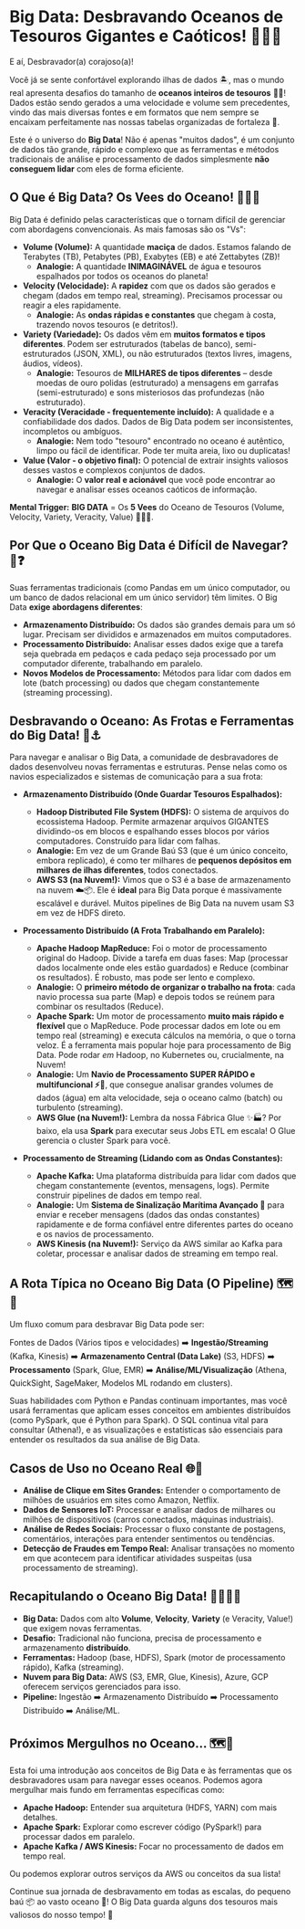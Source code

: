 # Big Data: Desbravando Oceanos de Tesouros Gigantes e Caóticos! 🌊💎🤯

E aí, Desbravador(a) corajoso(a)!

Você já se sente confortável explorando ilhas de dados 🏝️, mas o mundo real apresenta desafios do tamanho de **oceanos inteiros de tesouros** 🌊💎! Dados estão sendo gerados a uma velocidade e volume sem precedentes, vindo das mais diversas fontes e em formatos que nem sempre se encaixam perfeitamente nas nossas tabelas organizadas de fortaleza 🏦.

Este é o universo do **Big Data**! Não é apenas "muitos dados", é um conjunto de dados tão grande, rápido e complexo que as ferramentas e métodos tradicionais de análise e processamento de dados simplesmente **não conseguem lidar** com eles de forma eficiente.

## O Que é Big Data? Os Vees do Oceano! 🤔🌊🤯

Big Data é definido pelas características que o tornam difícil de gerenciar com abordagens convencionais. As mais famosas são os "Vs":

* **Volume (Volume):** A quantidade **maciça** de dados. Estamos falando de Terabytes (TB), Petabytes (PB), Exabytes (EB) e até Zettabytes (ZB)!
    * **Analogie:** A quantidade **INIMAGINÁVEL** de água e tesouros espalhados por todos os oceanos do planeta!
* **Velocity (Velocidade):** A **rapidez** com que os dados são gerados e chegam (dados em tempo real, streaming). Precisamos processar ou reagir a eles rapidamente.
    * **Analogie:** As **ondas rápidas e constantes** que chegam à costa, trazendo novos tesouros (e detritos!).
* **Variety (Variedade):** Os dados vêm em **muitos formatos e tipos diferentes**. Podem ser estruturados (tabelas de banco), semi-estruturados (JSON, XML), ou não estruturados (textos livres, imagens, áudios, vídeos).
    * **Analogie:** Tesouros de **MILHARES de tipos diferentes** – desde moedas de ouro polidas (estruturado) a mensagens em garrafas (semi-estruturado) e sons misteriosos das profundezas (não estruturado).
* **Veracity (Veracidade - frequentemente incluído):** A qualidade e a confiabilidade dos dados. Dados de Big Data podem ser inconsistentes, incompletos ou ambíguos.
    * **Analogie:** Nem todo "tesouro" encontrado no oceano é autêntico, limpo ou fácil de identificar. Pode ter muita areia, lixo ou duplicatas!
* **Value (Valor - o objetivo final):** O potencial de extrair insights valiosos desses vastos e complexos conjuntos de dados.
    * **Analogie:** O **valor real e acionável** que você pode encontrar ao navegar e analisar esses oceanos caóticos de informação.

**Mental Trigger:** **BIG DATA** = Os **5 Vees** do Oceano de Tesouros (Volume, Velocity, Variety, Veracity, Value) 🌊💎🤯.

## Por Que o Oceano Big Data é Difícil de Navegar? 🚢❓

Suas ferramentas tradicionais (como Pandas em um único computador, ou um banco de dados relacional em um único servidor) têm limites. O Big Data **exige abordagens diferentes**:

* **Armazenamento Distribuído:** Os dados são grandes demais para um só lugar. Precisam ser divididos e armazenados em muitos computadores.
* **Processamento Distribuído:** Analisar esses dados exige que a tarefa seja quebrada em pedaços e cada pedaço seja processado por um computador diferente, trabalhando em paralelo.
* **Novos Modelos de Processamento:** Métodos para lidar com dados em lote (batch processing) ou dados que chegam constantemente (streaming processing).

## Desbravando o Oceano: As Frotas e Ferramentas do Big Data! 🚢⚓️

Para navegar e analisar o Big Data, a comunidade de desbravadores de dados desenvolveu novas ferramentas e estruturas. Pense nelas como os navios especializados e sistemas de comunicação para a sua frota:

* **Armazenamento Distribuído (Onde Guardar Tesouros Espalhados):**
    * **Hadoop Distributed File System (HDFS):** O sistema de arquivos do ecossistema Hadoop. Permite armazenar arquivos GIGANTES dividindo-os em blocos e espalhando esses blocos por vários computadores. Construído para lidar com falhas.
    * **Analogie:** Em vez de um Grande Baú S3 (que é um único conceito, embora replicado), é como ter milhares de **pequenos depósitos em milhares de ilhas diferentes**, todos conectados.
    * **AWS S3 (na Nuvem!):** Vimos que o S3 é a base de armazenamento na nuvem ☁️📦. Ele é **ideal** para Big Data porque é massivamente escalável e durável. Muitos pipelines de Big Data na nuvem usam S3 em vez de HDFS direto.

* **Processamento Distribuído (A Frota Trabalhando em Paralelo):**
    * **Apache Hadoop MapReduce:** Foi o motor de processamento original do Hadoop. Divide a tarefa em duas fases: Map (processar dados localmente onde eles estão guardados) e Reduce (combinar os resultados). É robusto, mas pode ser lento e complexo.
    * **Analogie:** O **primeiro método de organizar o trabalho na frota**: cada navio processa sua parte (Map) e depois todos se reúnem para combinar os resultados (Reduce).
    * **Apache Spark:** Um motor de processamento **muito mais rápido e flexível** que o MapReduce. Pode processar dados em lote ou em tempo real (streaming) e executa cálculos na memória, o que o torna veloz. É a ferramenta mais popular hoje para processamento de Big Data. Pode rodar *em* Hadoop, no Kubernetes ou, crucialmente, na Nuvem!
    * **Analogie:** Um **Navio de Processamento SUPER RÁPIDO e multifuncional ⚡🚢**, que consegue analisar grandes volumes de dados (água) em alta velocidade, seja o oceano calmo (batch) ou turbulento (streaming).
    * **AWS Glue (na Nuvem!):** Lembra da nossa Fábrica Glue ✨🏭? Por baixo, ela usa **Spark** para executar seus Jobs ETL em escala! O Glue gerencia o cluster Spark para você.

* **Processamento de Streaming (Lidando com as Ondas Constantes):**
    * **Apache Kafka:** Uma plataforma distribuída para lidar com dados que chegam constantemente (eventos, mensagens, logs). Permite construir pipelines de dados em tempo real.
    * **Analogie:** Um **Sistema de Sinalização Marítima Avançado 📡** para enviar e receber mensagens (dados das ondas constantes) rapidamente e de forma confiável entre diferentes partes do oceano e os navios de processamento.
    * **AWS Kinesis (na Nuvem!):** Serviço da AWS similar ao Kafka para coletar, processar e analisar dados de streaming em tempo real.

## A Rota Típica no Oceano Big Data (O Pipeline) 🗺️🌊

Um fluxo comum para desbravar Big Data pode ser:

Fontes de Dados (Vários tipos e velocidades) ➡️ **Ingestão/Streaming** (Kafka, Kinesis) ➡️ **Armazenamento Central (Data Lake)** (S3, HDFS) ➡️ **Processamento** (Spark, Glue, EMR) ➡️ **Análise/ML/Visualização** (Athena, QuickSight, SageMaker, Modelos ML rodando em clusters).

Suas habilidades com Python e Pandas continuam importantes, mas você usará ferramentas que aplicam esses conceitos em ambientes distribuídos (como PySpark, que é Python para Spark). O SQL continua vital para consultar (Athena!), e as visualizações e estatísticas são essenciais para entender os resultados da sua análise de Big Data.

## Casos de Uso no Oceano Real 🌐🚢

* **Análise de Clique em Sites Grandes:** Entender o comportamento de milhões de usuários em sites como Amazon, Netflix.
* **Dados de Sensores IoT:** Processar e analisar dados de milhares ou milhões de dispositivos (carros conectados, máquinas industriais).
* **Análise de Redes Sociais:** Processar o fluxo constante de postagens, comentários, interações para entender sentimentos ou tendências.
* **Detecção de Fraudes em Tempo Real:** Analisar transações no momento em que acontecem para identificar atividades suspeitas (usa processamento de streaming).

## Recapitulando o Oceano Big Data! 🧠🌊💎🤯

* **Big Data:** Dados com alto **Volume**, **Velocity**, **Variety** (e Veracity, Value!) que exigem novas ferramentas.
* **Desafio:** Tradicional não funciona, precisa de processamento e armazenamento **distribuído**.
* **Ferramentas:** Hadoop (base, HDFS), Spark (motor de processamento rápido), Kafka (streaming).
* **Nuvem para Big Data:** AWS (S3, EMR, Glue, Kinesis), Azure, GCP oferecem serviços gerenciados para isso.
* **Pipeline:** Ingestão ➡️ Armazenamento Distribuído ➡️ Processamento Distribuído ➡️ Análise/ML.

## Próximos Mergulhos no Oceano... 🗺️🌊

Esta foi uma introdução aos conceitos de Big Data e às ferramentas que os desbravadores usam para navegar esses oceanos. Podemos agora mergulhar mais fundo em ferramentas específicas como:

* **Apache Hadoop:** Entender sua arquitetura (HDFS, YARN) com mais detalhes.
* **Apache Spark:** Explorar como escrever código (PySpark!) para processar dados em paralelo.
* **Apache Kafka / AWS Kinesis:** Focar no processamento de dados em tempo real.

Ou podemos explorar outros serviços da AWS ou conceitos da sua lista!

Continue sua jornada de desbravamento em todas as escalas, do pequeno baú 📦 ao vasto oceano 🌊! O Big Data guarda alguns dos tesouros mais valiosos do nosso tempo! 💪


